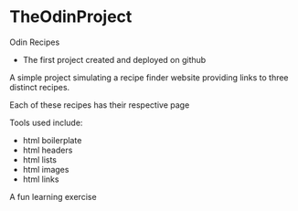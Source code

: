 # TheOdinProject

Odin Recipes
- The first project created and deployed on github

A simple project simulating a recipe finder website providing links to three distinct recipes.

Each of these recipes has their respective page

Tools used include:
- html boilerplate
- html headers
- html lists
- html images
- html links

A fun learning exercise
